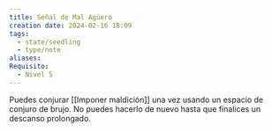 ```yaml
---
title: Señal de Mal Agüero
creation date: 2024-02-16 18:09
tags:
  - state/seedling
  - type/note
aliases: 
Requisito:
  - Nivel 5
---
```

Puedes conjurar [[Imponer maldición]] una vez usando un espacio de conjuro de brujo. No puedes hacerlo de nuevo hasta que finalices un descanso prolongado.





